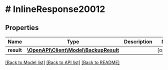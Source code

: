 # # InlineResponse20012

## Properties

Name | Type | Description | Notes
------------ | ------------- | ------------- | -------------
**result** | [**\OpenAPI\Client\Model\BackupResult**](BackupResult.md) |  | [optional]

[[Back to Model list]](../../README.md#models) [[Back to API list]](../../README.md#endpoints) [[Back to README]](../../README.md)
